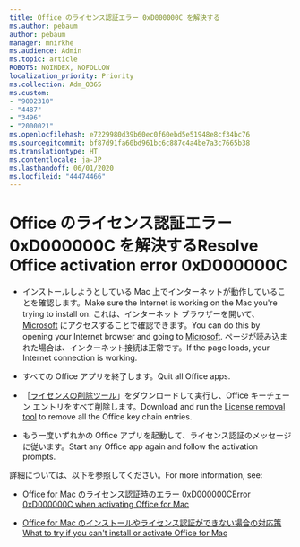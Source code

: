 ```yaml
---
title: Office のライセンス認証エラー 0xD000000C を解決する
ms.author: pebaum
author: pebaum
manager: mnirkhe
ms.audience: Admin
ms.topic: article
ROBOTS: NOINDEX, NOFOLLOW
localization_priority: Priority
ms.collection: Adm_O365
ms.custom:
- "9002310"
- "4487"
- "3496"
- "2000021"
ms.openlocfilehash: e7229980d39b60ec0f60ebd5e51948e8cf34bc76
ms.sourcegitcommit: bf87d91fa60bd961bc6c887c4a4be7a3c7665b38
ms.translationtype: HT
ms.contentlocale: ja-JP
ms.lasthandoff: 06/01/2020
ms.locfileid: "44474466"
---
```

# <a name="resolve-office-activation-error-0xd000000c"></a><span data-ttu-id="b82a9-102">Office のライセンス認証エラー 0xD000000C を解決する</span><span class="sxs-lookup"><span data-stu-id="b82a9-102">Resolve Office activation error 0xD000000C</span></span>

- <span data-ttu-id="b82a9-103">インストールしようとしている Mac 上でインターネットが動作していることを確認します。</span><span class="sxs-lookup"><span data-stu-id="b82a9-103">Make sure the Internet is working on the Mac you're trying to install on.</span></span> <span data-ttu-id="b82a9-104">これは、インターネット ブラウザーを開いて、[Microsoft](https://www.microsoft.com) にアクセスすることで確認できます。</span><span class="sxs-lookup"><span data-stu-id="b82a9-104">You can do this by opening your Internet browser and going to [Microsoft](https://www.microsoft.com).</span></span> <span data-ttu-id="b82a9-105">ページが読み込まれた場合は、インターネット接続は正常です。</span><span class="sxs-lookup"><span data-stu-id="b82a9-105">If the page loads, your Internet connection is working.</span></span>

- <span data-ttu-id="b82a9-106">すべての Office アプリを終了します。</span><span class="sxs-lookup"><span data-stu-id="b82a9-106">Quit all Office apps.</span></span>

- <span data-ttu-id="b82a9-107">［[ライセンスの削除ツール](https://go.microsoft.com/fwlink/?linkid=849815)」をダウンロードして実行し、Office キーチェーン エントリをすべて削除します。</span><span class="sxs-lookup"><span data-stu-id="b82a9-107">Download and run the [License removal tool](https://go.microsoft.com/fwlink/?linkid=849815) to remove all the Office key chain entries.</span></span>

- <span data-ttu-id="b82a9-108">もう一度いずれかの Office アプリを起動して、ライセンス認証のメッセージに従います。</span><span class="sxs-lookup"><span data-stu-id="b82a9-108">Start any Office app again and follow the activation prompts.</span></span>

<span data-ttu-id="b82a9-109">詳細については、以下を参照してください。</span><span class="sxs-lookup"><span data-stu-id="b82a9-109">For more information, see:</span></span>

- [<span data-ttu-id="b82a9-110">Office for Mac のライセンス認証時のエラー 0xD000000C</span><span class="sxs-lookup"><span data-stu-id="b82a9-110">Error 0xD000000C when activating Office for Mac</span></span>](https://support.office.com/article/error-0xd000000c-when-activating-office-for-mac-da865931-4658-4829-ba2d-8133390c6d25)

- [<span data-ttu-id="b82a9-111">Office for Mac のインストールやライセンス認証ができない場合の対応策</span><span class="sxs-lookup"><span data-stu-id="b82a9-111">What to try if you can't install or activate Office for Mac</span></span>](https://support.office.com/article/what-to-try-if-you-can-t-install-or-activate-office-for-mac-5efba2b4-b1e6-4e5f-bf3c-6ab945d03dea)
